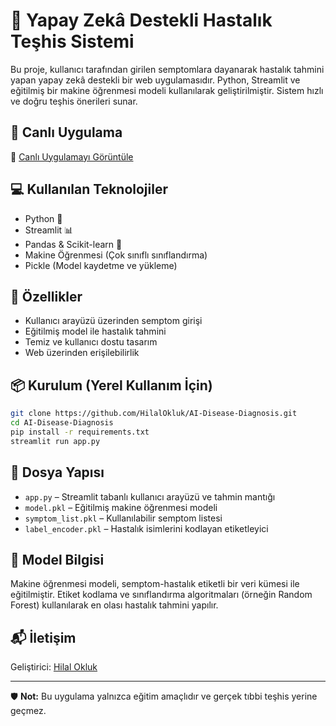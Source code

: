 
# 🧠 Yapay Zekâ Destekli Hastalık Teşhis Sistemi

Bu proje, kullanıcı tarafından girilen semptomlara dayanarak hastalık tahmini yapan yapay zekâ destekli bir web uygulamasıdır. Python, Streamlit ve eğitilmiş bir makine öğrenmesi modeli kullanılarak geliştirilmiştir. Sistem hızlı ve doğru teşhis önerileri sunar.

## 🚀 Canlı Uygulama

🔗 [Canlı Uygulamayı Görüntüle](https://4dscxhwqqq8nlqlrgaux53.streamlit.app/)

## 💻 Kullanılan Teknolojiler

- Python 🐍  
- Streamlit 📊  
- Pandas & Scikit-learn 🧪  
- Makine Öğrenmesi (Çok sınıflı sınıflandırma)  
- Pickle (Model kaydetme ve yükleme)  

## 🧬 Özellikler

- Kullanıcı arayüzü üzerinden semptom girişi  
- Eğitilmiş model ile hastalık tahmini  
- Temiz ve kullanıcı dostu tasarım  
- Web üzerinden erişilebilirlik  

## 📦 Kurulum (Yerel Kullanım İçin)

```bash
git clone https://github.com/HilalOkluk/AI-Disease-Diagnosis.git
cd AI-Disease-Diagnosis
pip install -r requirements.txt
streamlit run app.py
```

## 📁 Dosya Yapısı

- `app.py` – Streamlit tabanlı kullanıcı arayüzü ve tahmin mantığı  
- `model.pkl` – Eğitilmiş makine öğrenmesi modeli  
- `symptom_list.pkl` – Kullanılabilir semptom listesi  
- `label_encoder.pkl` – Hastalık isimlerini kodlayan etiketleyici  

## 🧠 Model Bilgisi

Makine öğrenmesi modeli, semptom-hastalık etiketli bir veri kümesi ile eğitilmiştir. Etiket kodlama ve sınıflandırma algoritmaları (örneğin Random Forest) kullanılarak en olası hastalık tahmini yapılır.

## 📬 İletişim

Geliştirici: [Hilal Okluk](https://github.com/HilalOkluk)

---

🛡️ **Not:** Bu uygulama yalnızca eğitim amaçlıdır ve gerçek tıbbi teşhis yerine geçmez.

